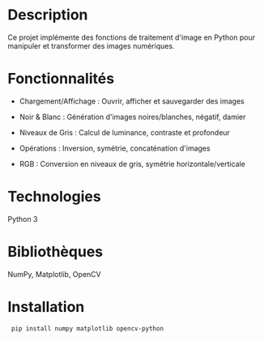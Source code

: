 # Description
Ce projet implémente des fonctions de traitement d'image en Python pour manipuler et transformer des images numériques.

# Fonctionnalités
- Chargement/Affichage : Ouvrir, afficher et sauvegarder des images

- Noir & Blanc : Génération d'images noires/blanches, négatif, damier

- Niveaux de Gris : Calcul de luminance, contraste et profondeur

- Opérations : Inversion, symétrie, concaténation d'images

- RGB : Conversion en niveaux de gris, symétrie horizontale/verticale

# Technologies
Python 3

# Bibliothèques 
NumPy, Matplotlib, OpenCV

# Installation
``` pip install numpy matplotlib opencv-python```
